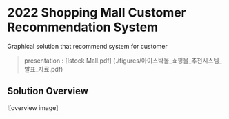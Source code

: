 # 2022 Shopping Mall Customer Recommendation System  
Graphical solution that recommend system for customer  

> presentation : [Istock Mall.pdf] (./figures/아이스탁몰_쇼핑몰_추천시스템_발표_자료.pdf)  

## Solution Overview
![overview image]
